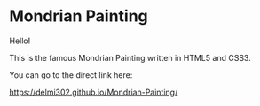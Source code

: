 # Mondrian Painting

Hello!

This is the famous Mondrian Painting written in HTML5 and CSS3.

You can go to the direct link here:

https://delmi302.github.io/Mondrian-Painting/
